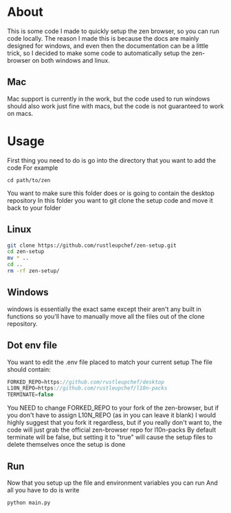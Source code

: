 # About
This is some code I made to quickly setup the zen browser, so you can run code locally. The reason I made this is because the docs are mainly designed for windows, and even then the documentation can be a little trick, so I decided to make some code to automatically setup the zen-browser on both windows and linux.

## Mac
Mac support is currently in the work, but the code used to run windows should also work just fine with macs, but the code is not guaranteed to work on macs.

# Usage
First thing you need to do is go into the directory that you want to add the code
For example

    cd path/to/zen
You want to make sure this folder does or is going to contain the desktop repository
In this folder you want to git clone the setup code and move it back to your folder

## Linux
```bash
git clone https://github.com/rustleupchef/zen-setup.git
cd zen-setup
mv * ..
cd ..
rm -rf zen-setup/
```
## Windows
windows is essentially the exact same except their aren't any built in functions so you'll have to manually move all the files out of the clone repository.

## Dot env file
You want to edit the .env file placed to match your current setup
The file should contain:
```js
FORKED_REPO=https://github.com/rustleupchef/desktop
L10N_REPO=https://github.com/rustleupchef/l10n-packs
TERMINATE=false
```
You NEED to change FORKED_REPO to your fork of the zen-browser, but if you don't have to assign L10N_REPO (as in you can leave it blank)
I would highly suggest that you fork it regardless, but if you really don't want to, the code will just grab the official zen-browser repo for l10n-packs
By default terminate will be false, but setting it to "true" will cause the setup files to delete themselves once the setup is done

## Run
Now that you setup up the file and environment variables you can run
And all you have to do is write
```bash
python main.py
```